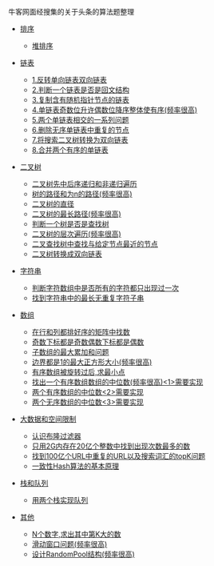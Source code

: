 牛客网面经搜集的关于头条的算法题整理

* [排序]()
    * [堆排序]()
    
* [链表]()
    * [1.反转单向链表双向链表](#反转单向链表双向链表)
    * [2.判断一个链表是否是回文结构](#)
    * [3.复制含有随机指针节点的链表](#)
    * [4.单链表奇数位升许偶数位降序整体使有序(频率很高)](#)
    * [5.两个单链表相交的一系列问题]()
    * [6.删除无序单链表中重复的节点]()
    * [7.将搜索二叉树转换为双向链表]()
    * [8.合并两个有序的单链表]()
* [二叉树]()
    * [二叉树先中后序递归和非递归遍历]()
    * [树的路径和为n的路径(频率很高)]()
    * [二叉树的直径]()
    * [二叉树的最长路径(频率很高)]()
    * [判断一个树是否是查找树]()
    * [二叉树的层次遍历(频率很高)]()
    * [二叉查找树中查找与给定节点最近的节点]()
    * [二叉树转换成双向链表]()
* [字符串]()
    * [判断字符数组中是否所有的字符都只出现过一次]()
    * [找到字符串中的最长无重复字符子串]()
* [数组]()
    * [在行和列都排好序的矩阵中找数]()
    * [奇数下标都是奇数偶数下标都是偶数]()
    * [子数组的最大累加和问题]()
    * [边界都是1的最大正方形大小(频率很高)]()
    * [有序数组被旋转过后,求最小点]()
    * [找出一个有序数组数组的中位数(频率很高)<1>需要实现]()
    * [两个有序数组的中位数<2>需要实现]()
    * [两个无序数组的中位数<3>需要实现]()
* [大数据和空间限制]()
    * [认识布隆过滤器]()
    * [只用2G内存在20亿个整数中找到出现次数最多的数]()
    * [找到100亿个URL中重复的URL以及搜索词汇的topK问题]()
    * [一致性Hash算法的基本原理]() 
  
* [栈和队列]()
    * [用两个栈实现队列]()
    
* [其他]()
    * [N个数字,求出其中第K大的数]()
    * [滑动窗口问题(频率很高)]()
    * [设计RandomPool结构(频率很高)]()
    